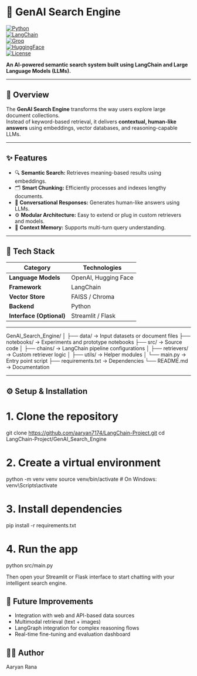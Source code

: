 # 🧠 GenAI Search Engine  

[![Python](https://img.shields.io/badge/Python-3.10-blue)](https://www.python.org/)  
[![LangChain](https://img.shields.io/badge/LangChain-v0.1.0-orange)](https://python.langchain.com/)  
[![Groq](https://img.shields.io/badge/Groq-LLM-green)](https://www.groq.com/)  
[![HuggingFace](https://img.shields.io/badge/HuggingFace-Embeddings-purple)](https://huggingface.co/)  
[![License](https://img.shields.io/badge/License-MIT-lightgrey)](LICENSE)

**An AI-powered semantic search system built using LangChain and Large Language Models (LLMs).**

---

## 🚀 Overview  
The **GenAI Search Engine** transforms the way users explore large document collections.  
Instead of keyword-based retrieval, it delivers **contextual, human-like answers** using embeddings, vector databases, and reasoning-capable LLMs.

---

## ✨ Features  
- 🔍 **Semantic Search:** Retrieves meaning-based results using embeddings.  
- 🗂️ **Smart Chunking:** Efficiently processes and indexes lengthy documents.  
- 💬 **Conversational Responses:** Generates human-like answers using LLMs.  
- ⚙️ **Modular Architecture:** Easy to extend or plug in custom retrievers and models.  
- 🧠 **Context Memory:** Supports multi-turn query understanding.  

---

## 🧰 Tech Stack  
| Category | Technologies |
|-----------|--------------|
| **Language Models** | OpenAI, Hugging Face |
| **Framework** | LangChain |
| **Vector Store** | FAISS / Chroma |
| **Backend** | Python |
| **Interface (Optional)** | Streamlit / Flask |

---

GenAI_Search_Engine/
│
├── data/ → Input datasets or document files
├── notebooks/ → Experiments and prototype notebooks
├── src/ → Source code
│ ├── chains/ → LangChain pipeline configurations
│ ├── retrievers/ → Custom retriever logic
│ ├── utils/ → Helper modules
│ └── main.py → Entry point script
├── requirements.txt → Dependencies
└── README.md → Documentation



---

## ⚙️ Setup & Installation  

# 1. Clone the repository
git clone https://github.com/aaryan7174/LangChain-Project.git
cd LangChain-Project/GenAI_Search_Engine

# 2. Create a virtual environment
python -m venv venv
source venv/bin/activate      # On Windows: venv\Scripts\activate

# 3. Install dependencies
pip install -r requirements.txt

# 4. Run the app
python src/main.py

Then open your Streamlit or Flask interface to start chatting with your intelligent search engine.

## 🔮 Future Improvements
- Integration with web and API-based data sources
- Multimodal retrieval (text + images)
- LangGraph integration for complex reasoning flows
- Real-time fine-tuning and evaluation dashboard

## 👨‍💻 Author
Aaryan Rana

